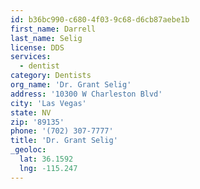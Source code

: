 ```yaml
---
id: b36bc990-c680-4f03-9c68-d6cb87aebe1b
first_name: Darrell
last_name: Selig
license: DDS
services:
  - dentist
category: Dentists
org_name: 'Dr. Grant Selig'
address: '10300 W Charleston Blvd'
city: 'Las Vegas'
state: NV
zip: '89135'
phone: '(702) 307-7777'
title: 'Dr. Grant Selig'
_geoloc:
  lat: 36.1592
  lng: -115.247
---
```

